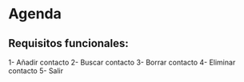 # Agenda

## Requisitos funcionales:
1- Añadir contacto
2- Buscar contacto
3- Borrar contacto
4- Eliminar contacto
5- Salir
